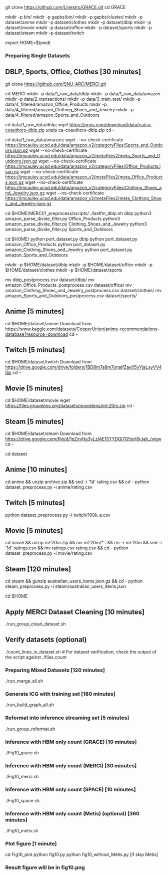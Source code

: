 
git clone https://github.com/Linestro/GRACE.git
cd GRACE

mkdir -p bin/
mkdir -p gapbs/bin/
mkdir -p gapbs/cluster/
mkdir -p dataset/anime
mkdir -p dataset/clothes
mkdir -p dataset/dblp
mkdir -p dataset/movie
mkdir -p dataset/office
mkdir -p dataset/sports
mkdir -p dataset/steam
mkdir -p dataset/twitch

export HOME=$(pwd)

### Preparing Single Datasets

## DBLP, Sports, Office, Clothes [30 minutes]
git clone https://github.com/SNU-ARC/MERCI.git

cd MERCI
mkdir -p data/1_raw_data/dblp
mkdir -p data/1_raw_data/amazon
mkdir -p data/2_transactions/
mkdir -p data/3_train_test/
mkdir -p data/4_filtered/amazon_Office_Products
mkdir -p data/4_filtered/amazon_Clothing_Shoes_and_Jewelry
mkdir -p data/4_filtered/amazon_Sports_and_Outdoors

cd data/1_raw_data/dblp;
wget https://nrvis.com/download/data/ca/ca-coauthors-dblp.zip
unzip ca-coauthors-dblp.zip
cd -

cd data/1_raw_data/amazon;
wget --no-check-certificate https://jmcauley.ucsd.edu/data/amazon_v2/categoryFiles/Sports_and_Outdoors.json.gz
wget --no-check-certificate https://jmcauley.ucsd.edu/data/amazon_v2/metaFiles2/meta_Sports_and_Outdoors.json.gz
wget --no-check-certificate https://jmcauley.ucsd.edu/data/amazon_v2/categoryFiles/Office_Products.json.gz
wget --no-check-certificate https://jmcauley.ucsd.edu/data/amazon_v2/metaFiles2/meta_Office_Products.json.gz
wget --no-check-certificate https://jmcauley.ucsd.edu/data/amazon_v2/categoryFiles/Clothing_Shoes_and_Jewelry.json.gz
wget --no-check-certificate https://jmcauley.ucsd.edu/data/amazon_v2/metaFiles2/meta_Clothing_Shoes_and_Jewelry.json.gz

cd $HOME/MERCI/1_preprocess/scripts/
./lastfm_dblp.sh dblp
python3 amazon_parse_divide_filter.py Office_Products
python3 amazon_parse_divide_filter.py Clothing_Shoes_and_Jewelry
python3 amazon_parse_divide_filter.py Sports_and_Outdoors

cd $HOME/
python port_dataset.py dblp
python port_dataset.py amazon_Office_Products
python port_dataset.py amazon_Clothing_Shoes_and_Jewelry
python port_dataset.py amazon_Sports_and_Outdoors

mkdir -p $HOME/dataset/dblp
mkdir -p $HOME/dataset/office
mkdir -p $HOME/dataset/clothes
mkdir -p $HOME/dataset/sports

mv dblp_postprocess.csv dataset/dblp/
mv amazon_Office_Products_postprocess.csv dataset/office/
mv amazon_Clothing_Shoes_and_Jewelry_postprocess.csv dataset/clothes/
mv amazon_Sports_and_Outdoors_postprocess.csv dataset/sports/

## Anime [5 minutes]
cd $HOME/dataset/anime
Download from https://www.kaggle.com/datasets/CooperUnion/anime-recommendations-database?resource=download
cd -

## Twitch [5 minutes]
cd $HOME/dataset/twitch
Download from https://drive.google.com/drive/folders/1BD8m7a8m7onaifZay05yYjaLxyVV40si
cd -

## Movie [5 minutes]
cd $HOME/dataset/movie
wget https://files.grouplens.org/datasets/movielens/ml-20m.zip
cd -

## Steam [5 minutes]
cd $HOME/dataset/steam
Download from https://drive.google.com/file/d/1pZxvHa3yLzIAE15TYDQI7G5qrI8rJab_/view
cd -



cd dataset

## Anime [10 minutes]
cd anime && unzip archive.zip && sed -i '1d' rating.csv && cd -
python dataset_preprocess.py -i anime/rating.csv

## Twitch [5 minutes]
python dataset_preprocess.py -i twitch/100k_a.csv

## Movie [5 minutes]
cd movie && unzip ml-20m.zip && mv ml-20m/* . && rm -r ml-20m && sed -i '1d' ratings.csv && mv ratings.csv rating.csv && cd -
python dataset_preprocess.py -i movie/rating.csv

## Steam [120 minutes]
cd steam && gunzip australian_users_items.json.gz && cd -
python steam_preprocess.py -i steam/australian_users_items.json



cd $HOME

## Apply MERCI Dataset Cleaning [10 minutes]
./run_group_clean_dataset.sh

## Verify datasets (optional)
./count_lines_in_dataset.sh # For dataset verification, check the output of the script against ./files.count

### Preparing Mixed Datasets [120 minutes]
./run_merge_all.sh

### Generate ICG with training set [180 minutes]
./run_build_graph_all.sh

### Reformat into inference streaming set [5 minutes]
./run_group_reformat.sh

### Inference with HBM only count (GRACE) [10 minutes]
./Fig10_grace.sh

### Inference with HBM only count (MERCI) [30 minutes]
./Fig10_merci.sh

### Inference with HBM only count (SPACE) [10 minutes]
./Fig10_space.sh

### Inference with HBM only count (Metis) (optional) [360 minutes]
./Fig10_metis.sh

### Plot figure [1 minute]
cd Fig10_plot
python fig10.py
python fig10_without_Metis.py [if skip Metis]

### Result figure will be in fig10.png






